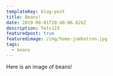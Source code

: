 ```yaml
---
templateKey: blog-post
title: Beans!
date: 2019-08-01T20:40:06.626Z
description: Tets123
featuredpost: true
featuredimage: /img/home-jumbotron.jpg
tags:
  - beans
---
```

Here is an image of beans!
